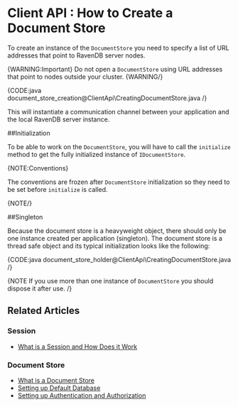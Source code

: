 ﻿# Client API : How to Create a Document Store

To create an instance of the `DocumentStore` you need to specify a list of URL addresses that point to RavenDB server nodes.

{WARNING:Important}
Do not open a `DocumentStore` using URL addresses that point to nodes outside your cluster.
{WARNING/}

{CODE:java document_store_creation@ClientApi\CreatingDocumentStore.java /}

This will instantiate a communication channel between your application and the local RavenDB server instance.

##Initialization

To be able to work on the `DocumentStore`, you will have to call the `initialize` method to get the fully initialized instance of `IDocumentStore`.

{NOTE:Conventions}

The conventions are frozen after `DocumentStore` initialization so they need to be set before `initialize` is called.

{NOTE/}

##Singleton

Because the document store is a heavyweight object, there should only be one instance created per application (singleton). The document store is a thread safe object and its typical
initialization looks like the following:

{CODE:java document_store_holder@ClientApi\CreatingDocumentStore.java /}

{NOTE If you use more than one instance of `DocumentStore` you should dispose it after use. /}

## Related Articles

### Session

- [What is a Session and How Does it Work](../client-api/session/what-is-a-session-and-how-does-it-work)

### Document Store

- [What is a Document Store](../client-api/what-is-a-document-store)
- [Setting up Default Database](../client-api/setting-up-default-database)
- [Setting up Authentication and Authorization](../client-api/setting-up-authentication-and-authorization)
